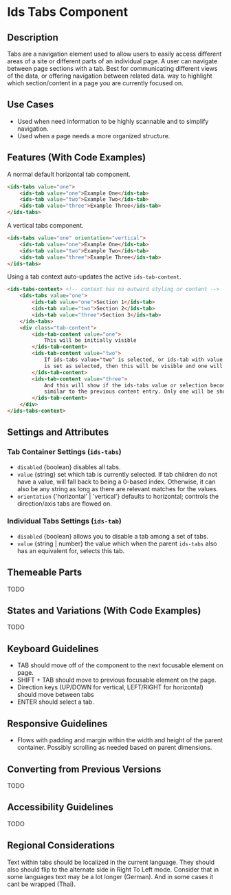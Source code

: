 # Ids Tabs Component

## Description

Tabs are a navigation element used to allow users to easily access different areas of a site or different parts of an individual page. A user can navigate between page sections with a tab. Best for communicating different views of the data, or offering navigation between related data.
way to highlight which section/content in a page you are currently
focused on.

## Use Cases

- Used when need information to be highly scannable and to simplify navigation.
- Used when a page needs a more organized structure.

## Features (With Code Examples)

A normal default horizontal tab component.

```html
<ids-tabs value="one">
    <ids-tab value="one">Example One</ids-tab>
    <ids-tab value="two">Example Two</ids-tab>
    <ids-tab value="three">Example Three</ids-tab>
</ids-tabs>
```

A vertical tabs component.
```html
<ids-tabs value="one" orientation="vertical">
    <ids-tab value="one">Example One</ids-tab>
    <ids-tab value="two">Example Two</ids-tab>
    <ids-tab value="three">Example Three</ids-tab>
</ids-tabs>
```

Using a tab context auto-updates the active `ids-tab-content`.
```html
<ids-tabs-context> <!-- context has no outward styling or content -->
    <ids-tabs value="one">
        <ids-tab value="one">Section 1</ids-tab>
        <ids-tab value="two">Section 2</ids-tab>
        <ids-tab value="three">Section 3</ids-tab>
    </ids-tabs>
    <div class="tab-content">
        <ids-tab-content value="one">
            This will be initially visible
        </ids-tab-content>
        <ids-tab-content value="two">
            If ids-tabs value="two" is selected, or ids-tab with value "two"
            is set as selected, then this will be visible and one will be hidden
        </ids-tab-content>
        <ids-tab-content value="three">
            And this will show if the ids-tabs value or selection becomes "three",
            similar to the previous content entry. Only one will be shown at once.
        </ids-tab-content>
    </div>
</ids-tabs-context>
```

## Settings and Attributes

### Tab Container Settings (`ids-tabs`)
- `disabled` {boolean} disables all tabs.
- `value` {string} set which tab is currently selected. If tab children
do not have a value, will fall back to being a 0-based index. Otherwise, it can
also be any string as long as there are relevant matches for the values.
- `orientation` {'horizontal' | 'vertical'} defaults to horizontal; controls
the direction/axis tabs are flowed on.

### Individual Tabs Settings (`ids-tab`)
- `disabled` {boolean} allows you to disable a tab among a set of tabs.
- `value` {string | number} the value which when the parent `ids-tabs` also
has an equivalent for, selects this tab.

## Themeable Parts

TODO

## States and Variations (With Code Examples)

TODO

## Keyboard Guidelines

- TAB should move off of the component to the next focusable element on page.
- SHIFT + TAB should move to previous focusable element on the page.
- Direction keys (UP/DOWN for vertical, LEFT/RIGHT for horizontal) should move between tabs
- ENTER should select a tab.

## Responsive Guidelines

- Flows with padding and margin within the width and height of the parent container. Possibly scrolling as needed based on parent dimensions.

## Converting from Previous Versions

TODO

## Accessibility Guidelines

TODO

## Regional Considerations

Text within tabs should be localized in the current language. They should also should flip to the alternate side in Right To Left mode. Consider that in some languages text may be a lot longer (German). And in some cases it cant be wrapped (Thai).

